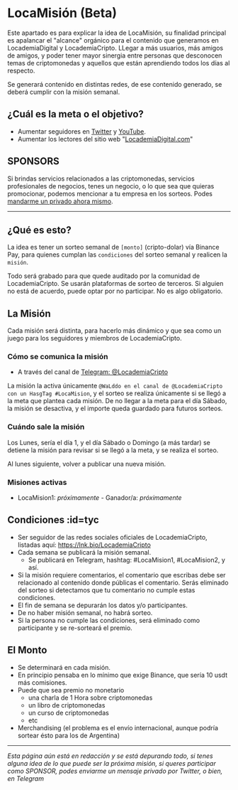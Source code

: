 # LocaMisión (Beta)

Este apartado es para explicar la idea de LocaMisión, su finalidad principal es apalancar el "alcance" orgánico para el contenido que generamos en LocademiaDigital y LocademiaCripto. LLegar a más usuarios, más amigos de amigos, y poder tener mayor sinergia entre personas que desconocen temas de criptomonedas y aquellos que están aprendiendo todos los días al respecto.

Se generará contenido en distintas redes, de ese contenido generado, se deberá cumplir con la misión semanal.

## ¿Cuál es la meta o el objetivo?
- Aumentar seguidores en [Twitter](https://twitter.com/LocademiaCripto) y [YouTube](https://youtube.com/LocademiaCripto).
- Aumentar los lectores del sitio web "[LocademiaDigital.com](https://www.locademiadigital.com)"

## SPONSORS

Si brindas servicios relacionados a las criptomonedas, servicios profesionales de negocios, tenes un negocio, o lo que sea que quieras promocionar, podemos mencionar a tu empresa en los sorteos. Podes [mandarme un privado ahora mismo](/docs/README.md#contacto).

***

## ¿Qué es esto?
La idea es tener un sorteo semanal de `[monto]` (cripto-dolar) vía Binance Pay, para quienes cumplan las `condiciones` del  sorteo semanal y realicen la `misión`.

Todo será grabado para que quede auditado por la comunidad de LocademiaCripto. Se usarán plataformas de sorteo de terceros. Si alguien no está de acuerdo, puede optar por no participar. No es algo obligatorio.

## La Misión
Cada misión será distinta, para hacerlo más dinámico y que sea como un juego para los seguidores y miembros de LocademiaCripto. 

### Cómo se comunica la misión

- A través del canal de [Telegram: @LocademiaCripto](https://t.me/LocademiaCripto)

La misión la activa únicamente `@WaLddo en el canal de @LocademiaCripto con un HasgTag #LocaMision`, y el sorteo se realiza únicamente si se llegó a la meta que plantea cada misión. De no llegar a la meta para el día Sábado, la misión se desactiva, y el importe queda guardado para futuros sorteos.

### Cuándo sale la misión
Los Lunes, sería el día 1, y el día Sábado o Domingo (a más tardar) se detiene la misión para revisar si se llegó a la meta, y se realiza el sorteo. 

Al lunes siguiente, volver a publicar una nueva misión. 

### Misiones activas

- LocaMision1: _próximamente_ - Ganador/a: _próximamente_ 

## Condiciones :id=tyc
- Ser seguidor de las redes sociales oficiales de LocademiaCripto, listadas aquí: https://lnk.bio/LocademiaCripto
- Cada semana se publicará la misión semanal. 
  - Se publicará en Telegram, hashtag: #LocaMision1, #LocaMision2, y así.
- Si la misión requiere comentarios, el comentario que escribas debe ser relacionado al contenido donde públicas el comentario. Serás eliminado del sorteo si detectamos que tu comentario no cumple estas condiciones.
- El fin de semana se depurarán los datos y/o participantes.
- De no haber misión semanal, no habrá sorteo.
- Si la persona no cumple las condiciones, será eliminado como participante y se re-sorteará el premio.

## El Monto
- Se determinará en cada misión.
- En principio pensaba en lo mínimo que exige Binance, que sería 10 usdt más comisiones.
- Puede que sea premio no monetario
  - una charla de 1 Hora sobre criptomonedas
  - un libro de criptomonedas
  - un curso de criptomonedas
  - etc
- Merchandising (el problema es el envío internacional, aunque podría sortear ésto para los de Argentina)

***

_Esta página aún está en redacción y se está depurando todo, si tenes alguna idea de lo que puede ser la próxima misión, si queres participar como SPONSOR, podes enviarme un mensaje privado por Twitter, o bien, en Telegram_